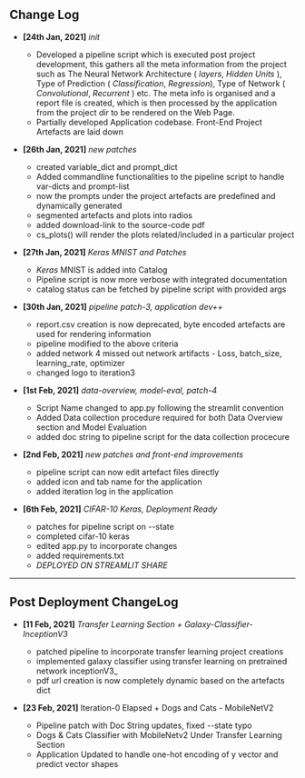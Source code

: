 ## Change Log

- **[24th Jan, 2021]**  _init_

  - Developed a pipeline script which is executed post project development, this gathers all the meta information from the project such as The Neural Network     Architecture ( _layers_, _Hidden Units_ ), Type of Prediction ( _Classification_, _Regression_), Type of Network ( _Convolutional_, _Recurrent_ ) etc. The meta info is organised and a report file is created, which is then processed by the application from the project _dir_ to be rendered on the Web Page.
  - Partially developed Application codebase. Front-End Project Artefacts are laid down 
  
- **[26th Jan, 2021]** _new patches_ 
  - created variable_dict and prompt_dict
  - Added commandline functionalities to the pipeline script to handle var-dicts and prompt-list
  - now the prompts under the project artefacts are predefined and dynamically generated
  - segmented artefacts and plots into radios
  - added download-link to the source-code pdf
  - cs_plots() will render the plots related/included in a particular project
  
- **[27th Jan, 2021]** _Keras MNIST and Patches_
  - _Keras_ MNIST is added into Catalog 
  - Pipeline script is now more verbose with integrated documentation
  - catalog status can be fetched by pipeline script with provided args 
  
- **[30th Jan, 2021]** _pipeline patch-3, application dev++_
  - report.csv creation is now deprecated, byte encoded artefacts are used for rendering information
  - pipeline modified to the above criteria
  - added network 4 missed out network artifacts - Loss, batch_size, learning_rate, optimizer
  - changed logo to iteration3
  
- **[1st Feb, 2021]** _data-overview, model-eval, patch-4_

  - Script Name changed to app.py following the streamlit convention
  - Added Data collection procedure required for both Data Overview section and Model Evaluation
  - added doc string to pipeline script for the data collection procecure

- **[2nd Feb, 2021]** _new patches and front-end improvements_ 

    - pipeline script can now edit artefact files directly 
    - added icon and tab name for the application
    - added iteration log in the application
    
- **[6th Feb, 2021]** _CIFAR-10 Keras, Deployment Ready_
  
    - patches for pipeline script on --state
    - completed cifar-10 keras 
    - edited app.py to incorporate changes
    - added requirements.txt 
    - *DEPLOYED ON STREAMLIT SHARE*
    
***

## Post Deployment ChangeLog 

- **[11 Feb, 2021]** _Transfer Learning Section + Galaxy-Classifier-InceptionV3_
  
    - patched pipeline to incorporate transfer learning project creations 
    - implemented galaxy classifier using transfer learning on pretrained network inceptionV3_ 
    - pdf url creation is now completely dynamic based on the artefacts dict

* **[23 Feb, 2021]** Iteration-0 Elapsed + Dogs and Cats - MobileNetV2

    * Pipeline patch with Doc String updates, fixed --state typo
    * Dogs & Cats Classifier with MobileNetv2 Under Transfer Learning Section 
    * Application Updated to handle one-hot encoding of y vector and predict vector shapes 

    
